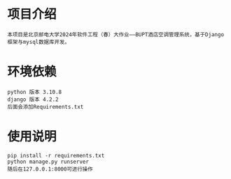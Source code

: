 # 项目介绍
    本项目是北京邮电大学2024年软件工程（春）大作业——BUPT酒店空调管理系统，基于Django框架与mysql数据库开发。
 
# 环境依赖
    python 版本 3.10.8
    django 版本 4.2.2
    后面会添加Requirements.txt
    
# 使用说明
    pip install -r requirements.txt
    python manage.py runserver
    随后在127.0.0.1:8000可进行操作


    

 
 
